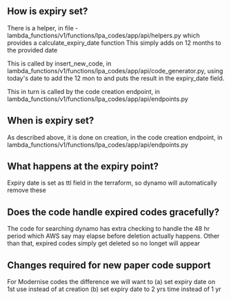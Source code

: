 ## How is expiry set?

There is a helper, in file -
lambda_functions/v1/functions/lpa_codes/app/api/helpers.py
  which provides a calculate_expiry_date function
This simply adds on 12 months to the provided date

This is called by insert_new_code,  in lambda_functions/v1/functions/lpa_codes/app/api/code_generator.py,  using today's date to add the 12 mon to and puts the result in the expiry_date field.

This in turn is called by the code creation endpoint, in lambda_functions/v1/functions/lpa_codes/app/api/endpoints.py

## When is expiry set?
As described above, it is done on creation, in the code creation endpoint, in lambda_functions/v1/functions/lpa_codes/app/api/endpoints.py

## What happens at the expiry point?
Expiry date is set as ttl field in the terraform, so dynamo will automatically remove these

## Does the code handle expired codes gracefully?
The code for searching dynamo has extra checking to handle the 48 hr period which AWS say may elapse before deletion actually happens. Other than that, expired codes simply get deleted so no longet will appear

## Changes required for new paper code support
For Modernise codes the difference we will want to
(a) set expiry date on 1st use instead of at creation
(b) set expiry date to 2 yrs time instead of 1 yr
